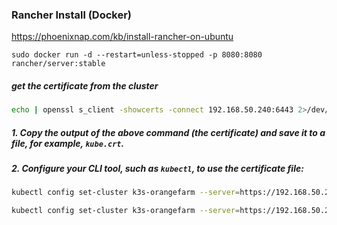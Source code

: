 ### Rancher Install (Docker)
https://phoenixnap.com/kb/install-rancher-on-ubuntu

```
sudo docker run -d --restart=unless-stopped -p 8080:8080 rancher/server:stable
```

##### get the certificate from the cluster
```bash
echo | openssl s_client -showcerts -connect 192.168.50.240:6443 2>/dev/null | openssl x509 -outform PEM
```

##### 1.  Copy the output of the above command (the certificate) and save it to a file, for example, `kube.crt`.
##### 2. Configure your CLI tool, such as `kubectl`, to use the certificate file:
```bash
kubectl config set-cluster k3s-orangefarm --server=https://192.168.50.240:6443 --certificate-authority=/root/.vault/kube.crt
```

```bash
kubectl config set-cluster k3s-orangefarm --server=https://192.168.50.240:6443 --certificate-authority=/root/.vault/kube.crt
```

